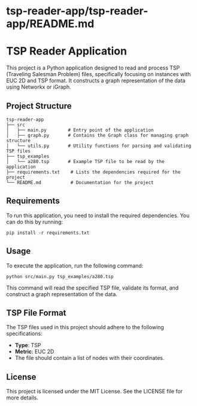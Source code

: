 # tsp-reader-app/tsp-reader-app/README.md

# TSP Reader Application

This project is a Python application designed to read and process TSP (Traveling Salesman Problem) files, specifically focusing on instances with EUC 2D and TSP format. It constructs a graph representation of the data using Networkx or iGraph.

## Project Structure

```
tsp-reader-app
├── src
│   ├── main.py        # Entry point of the application
│   ├── graph.py       # Contains the Graph class for managing graph structure
│   └── utils.py       # Utility functions for parsing and validating TSP files
├── tsp_examples
│   └── a280.tsp       # Example TSP file to be read by the application
├── requirements.txt    # Lists the dependencies required for the project
└── README.md           # Documentation for the project
```

## Requirements

To run this application, you need to install the required dependencies. You can do this by running:

```
pip install -r requirements.txt
```

## Usage

To execute the application, run the following command:

```
python src/main.py tsp_examples/a280.tsp
```

This command will read the specified TSP file, validate its format, and construct a graph representation of the data.

## TSP File Format

The TSP files used in this project should adhere to the following specifications:

- **Type**: TSP
- **Metric**: EUC 2D
- The file should contain a list of nodes with their coordinates.

## License

This project is licensed under the MIT License. See the LICENSE file for more details.